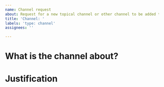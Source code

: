 ```yaml
---
name: Channel request
about: Request for a new topical channel or other channel to be added to the server.
title: 'Channel: '
labels: 'type: channel'
assignees: ''

---
```


# What is the channel about?

<!-- Describe the purpose of the channel here, what do you want to see in it, who is it for, is it a topical channel or is it elsewhere? -->

# Justification
<!-- Do you feel there is a need for this channel? Can you think of any particular discussions that would fit in this channel that are not covered elsewhere? -->
